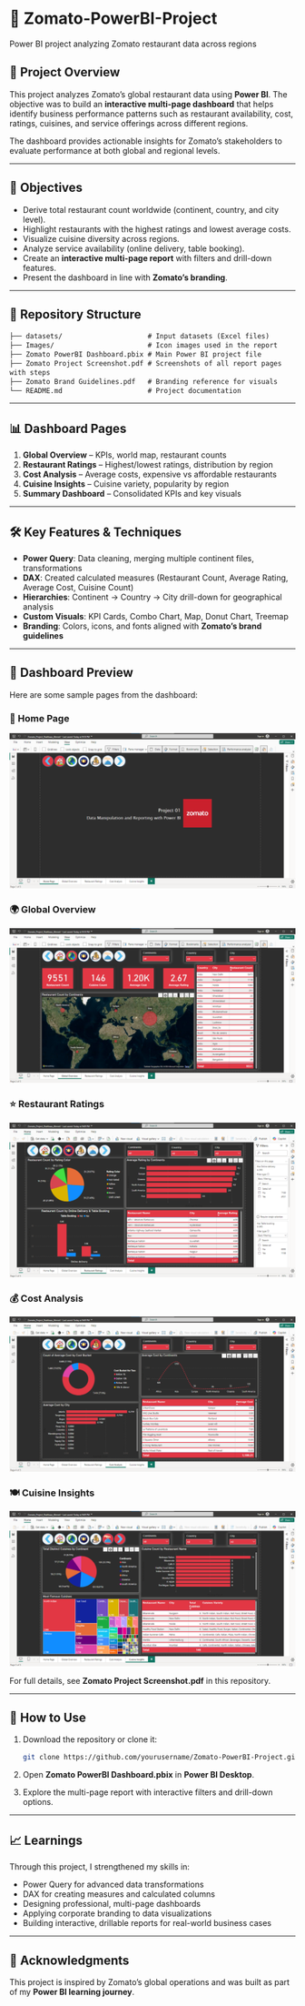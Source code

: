 # 🍴 Zomato-PowerBI-Project
Power BI project analyzing Zomato restaurant data across regions

## 📌 Project Overview

This project analyzes Zomato’s global restaurant data using **Power BI**. The objective was to build an **interactive multi-page dashboard** that helps identify business performance patterns such as restaurant availability, cost, ratings, cuisines, and service offerings across different regions.

The dashboard provides actionable insights for Zomato’s stakeholders to evaluate performance at both global and regional levels.

---

## 🎯 Objectives

* Derive total restaurant count worldwide (continent, country, and city level).
* Highlight restaurants with the highest ratings and lowest average costs.
* Visualize cuisine diversity across regions.
* Analyze service availability (online delivery, table booking).
* Create an **interactive multi-page report** with filters and drill-down features.
* Present the dashboard in line with **Zomato’s branding**.

---

## 📂 Repository Structure

```
├── datasets/                     # Input datasets (Excel files)  
├── Images/                       # Icon images used in the report  
├── Zomato PowerBI Dashboard.pbix # Main Power BI project file  
├── Zomato Project Screenshot.pdf # Screenshots of all report pages with steps  
├── Zomato Brand Guidelines.pdf   # Branding reference for visuals  
└── README.md                     # Project documentation  
```

---

## 📊 Dashboard Pages

1. **Global Overview** – KPIs, world map, restaurant counts
2. **Restaurant Ratings** – Highest/lowest ratings, distribution by region
3. **Cost Analysis** – Average costs, expensive vs affordable restaurants
4. **Cuisine Insights** – Cuisine variety, popularity by region
5. **Summary Dashboard** – Consolidated KPIs and key visuals

---

## 🛠️ Key Features & Techniques

* **Power Query**: Data cleaning, merging multiple continent files, transformations
* **DAX**: Created calculated measures (Restaurant Count, Average Rating, Average Cost, Cuisine Count)
* **Hierarchies**: Continent → Country → City drill-down for geographical analysis
* **Custom Visuals**: KPI Cards, Combo Chart, Map, Donut Chart, Treemap
* **Branding**: Colors, icons, and fonts aligned with **Zomato’s brand guidelines**

---

## 📸 Dashboard Preview  

Here are some sample pages from the dashboard:  

### 📑 Home Page  
![Home Page](Images/home_page.png)  

### 🌍 Global Overview  
![Global Overview](Images/global_overview.png)  

### ⭐ Restaurant Ratings  
![Restaurant Ratings](Images/ratings_page.png)  

### 💰 Cost Analysis  
![Cost Analysis](Images/cost_analysis.png)  

### 🍽 Cuisine Insights  
![Cuisine Insights](Images/cuisine_insights.png)  

For full details, see **Zomato Project Screenshot.pdf** in this repository.  


---

## 🚀 How to Use

1. Download the repository or clone it:

   ```bash
   git clone https://github.com/yourusername/Zomato-PowerBI-Project.git
   ```
2. Open **Zomato PowerBI Dashboard.pbix** in **Power BI Desktop**.
3. Explore the multi-page report with interactive filters and drill-down options.

---

## 📈 Learnings

Through this project, I strengthened my skills in:

* Power Query for advanced data transformations
* DAX for creating measures and calculated columns
* Designing professional, multi-page dashboards
* Applying corporate branding to data visualizations
* Building interactive, drillable reports for real-world business cases

---

## 🙌 Acknowledgments

This project is inspired by Zomato’s global operations and was built as part of my **Power BI learning journey**.
